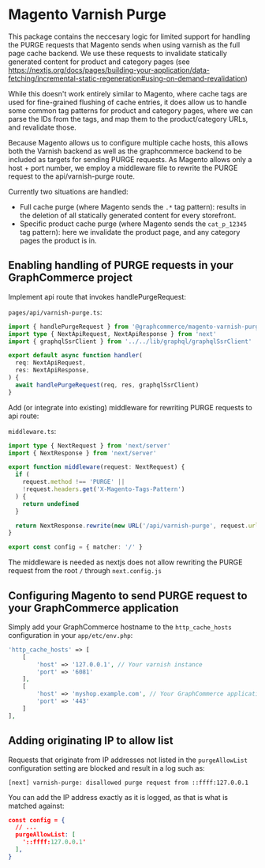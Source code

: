# Magento Varnish Purge

This package contains the neccesary logic for limited support for handling the
PURGE requests that Magento sends when using varnish as the full page cache
backend. We use these requests to invalidate statically generated content for
product and category pages (see
https://nextjs.org/docs/pages/building-your-application/data-fetching/incremental-static-regeneration#using-on-demand-revalidation)

While this doesn't work entirely similar to Magento, where cache tags are used
for fine-grained flushing of cache entries, it does allow us to handle some
common tag patterns for product and category pages, where we can parse the IDs
from the tags, and map them to the product/category URLs, and revalidate those.

Because Magento allows us to configure multiple cache hosts, this allows both
the Varnish backend as well as the graphcommerce backend to be included as
targets for sending PURGE requests. As Magento allows only a host + port number,
we employ a middleware file to rewrite the PURGE request to the
api/varnish-purge route.

Currently two situations are handled:

- Full cache purge (where Magento sends the `.*` tag pattern): results in the
  deletion of all statically generated content for every storefront.
- Specific product cache purge (where Magento sends the `cat_p_12345` tag
  pattern): here we invalidate the product page, and any category pages the
  product is in.

## Enabling handling of PURGE requests in your GraphCommerce project

Implement api route that invokes handlePurgeRequest:

`pages/api/varnish-purge.ts`:

```typescript
import { handlePurgeRequest } from '@graphcommerce/magento-varnish-purge'
import type { NextApiRequest, NextApiResponse } from 'next'
import { graphqlSsrClient } from '../../lib/graphql/graphqlSsrClient'

export default async function handler(
  req: NextApiRequest,
  res: NextApiResponse,
) {
  await handlePurgeRequest(req, res, graphqlSsrClient)
}
```

Add (or integrate into existing) middleware for rewriting PURGE requests to api
route:

`middleware.ts`:

```typescript
import type { NextRequest } from 'next/server'
import { NextResponse } from 'next/server'

export function middleware(request: NextRequest) {
  if (
    request.method !== 'PURGE' ||
    !request.headers.get('X-Magento-Tags-Pattern')
  ) {
    return undefined
  }

  return NextResponse.rewrite(new URL('/api/varnish-purge', request.url))
}

export const config = { matcher: '/' }
```

The middleware is needed as nextjs does not allow rewriting the PURGE request
from the root `/` through `next.config.js`

## Configuring Magento to send PURGE request to your GraphCommerce application

Simply add your GraphCommerce hostname to the `http_cache_hosts` configuration
in your `app/etc/env.php`:

```php
'http_cache_hosts' => [
    [
        'host' => '127.0.0.1', // Your varnish instance
        'port' => '6081'
    ],
    [
        'host' => 'myshop.example.com', // Your GraphCommerce application
        'port' => '443'
    ]
],
```

## Adding originating IP to allow list

Requests that originate from IP addresses not listed in the `purgeAllowList`
configuration setting are blocked and result in a log such as:

```
[next] varnish-purge: disallowed purge request from ::ffff:127.0.0.1
```

You can add the IP address exactly as it is logged, as that is what is matched
against:

```json
const config = {
  // ...
  purgeAllowList: [
    '::ffff:127.0.0.1'
  ],
}
```
